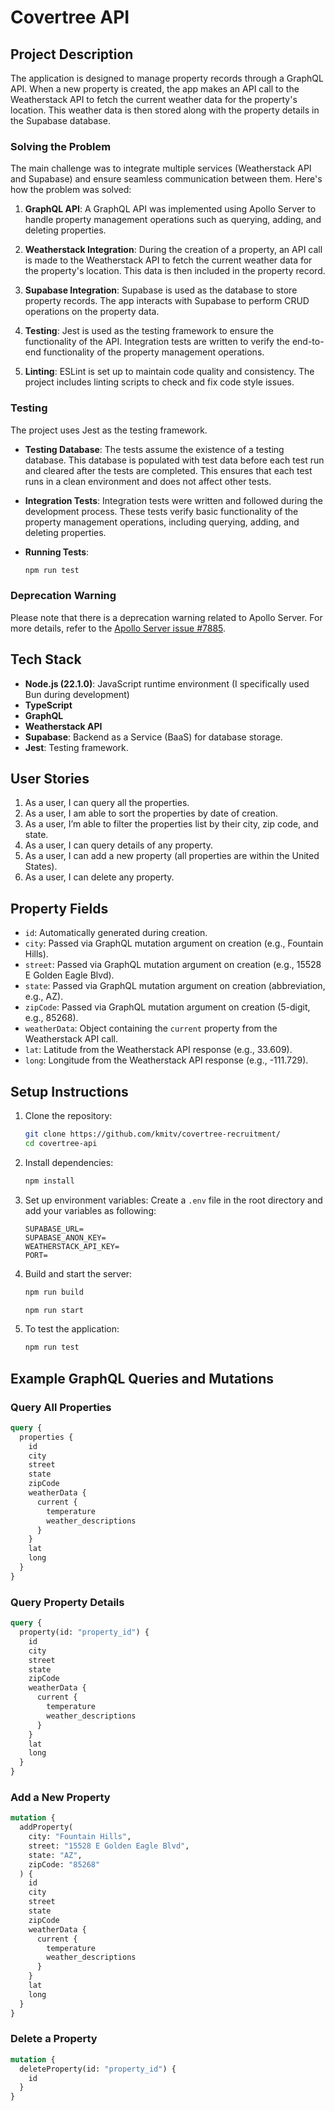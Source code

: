 # Covertree API

## Project Description

The application is designed to manage property records through a GraphQL API. When a new property is created, the app makes an API call to the Weatherstack API to fetch the current weather data for the property's location. This weather data is then stored along with the property details in the Supabase database.

### Solving the Problem

The main challenge was to integrate multiple services (Weatherstack API and Supabase) and ensure seamless communication between them. Here's how the problem was solved:

1. **GraphQL API**: A GraphQL API was implemented using Apollo Server to handle property management operations such as querying, adding, and deleting properties.

2. **Weatherstack Integration**: During the creation of a property, an API call is made to the Weatherstack API to fetch the current weather data for the property's location. This data is then included in the property record.

3. **Supabase Integration**: Supabase is used as the database to store property records. The app interacts with Supabase to perform CRUD operations on the property data.

4. **Testing**: Jest is used as the testing framework to ensure the functionality of the API. Integration tests are written to verify the end-to-end functionality of the property management operations.

5. **Linting**: ESLint is set up to maintain code quality and consistency. The project includes linting scripts to check and fix code style issues.

### Testing

The project uses Jest as the testing framework.

- **Testing Database**: The tests assume the existence of a testing database. This database is populated with test data before each test run and cleared after the tests are completed. This ensures that each test runs in a clean environment and does not affect other tests.

- **Integration Tests**: Integration tests were written and followed during the development process. These tests verify basic functionality of the property management operations, including querying, adding, and deleting properties.

- **Running Tests**:
    ```sh
    npm run test
    ```


### Deprecation Warning

Please note that there is a deprecation warning related to Apollo Server. For more details, refer to the [Apollo Server issue #7885](https://github.com/apollographql/apollo-server/issues/7885).

## Tech Stack

- **Node.js (22.1.0)**: JavaScript runtime environment (I specifically used Bun during development)
- **TypeScript**
- **GraphQL**
- **Weatherstack API**
- **Supabase**: Backend as a Service (BaaS) for database storage.
- **Jest**: Testing framework.

## User Stories

1. As a user, I can query all the properties.
2. As a user, I am able to sort the properties by date of creation.
3. As a user, I’m able to filter the properties list by their city, zip code, and state.
4. As a user, I can query details of any property.
5. As a user, I can add a new property (all properties are within the United States).
6. As a user, I can delete any property.

## Property Fields

- `id`: Automatically generated during creation.
- `city`: Passed via GraphQL mutation argument on creation (e.g., Fountain Hills).
- `street`: Passed via GraphQL mutation argument on creation (e.g., 15528 E Golden Eagle Blvd).
- `state`: Passed via GraphQL mutation argument on creation (abbreviation, e.g., AZ).
- `zipCode`: Passed via GraphQL mutation argument on creation (5-digit, e.g., 85268).
- `weatherData`: Object containing the `current` property from the Weatherstack API call.
- `lat`: Latitude from the Weatherstack API response (e.g., 33.609).
- `long`: Longitude from the Weatherstack API response (e.g., -111.729).

## Setup Instructions

1. Clone the repository:
    ```sh
    git clone https://github.com/kmitv/covertree-recruitment/
    cd covertree-api
    ```

2. Install dependencies:
    ```sh
    npm install
    ```

3. Set up environment variables:
    Create a `.env` file in the root directory and add your variables as following:
    ```
    SUPABASE_URL=
    SUPABASE_ANON_KEY=
    WEATHERSTACK_API_KEY=
    PORT=

    ```

4. Build and start the server:
    ```sh
    npm run build
    ```
    ```sh
    npm run start
    ```

5. To test the application:
    ```sh
    npm run test
    ```

## Example GraphQL Queries and Mutations

### Query All Properties
```graphql
query {
  properties {
    id
    city
    street
    state
    zipCode
    weatherData {
      current {
        temperature
        weather_descriptions
      }
    }
    lat
    long
  }
}
```

### Query Property Details
```graphql
query {
  property(id: "property_id") {
    id
    city
    street
    state
    zipCode
    weatherData {
      current {
        temperature
        weather_descriptions
      }
    }
    lat
    long
  }
}
```

### Add a New Property
```graphql
mutation {
  addProperty(
    city: "Fountain Hills",
    street: "15528 E Golden Eagle Blvd",
    state: "AZ",
    zipCode: "85268"
  ) {
    id
    city
    street
    state
    zipCode
    weatherData {
      current {
        temperature
        weather_descriptions
      }
    }
    lat
    long
  }
}
```

### Delete a Property
```graphql
mutation {
  deleteProperty(id: "property_id") {
    id
  }
}
```

